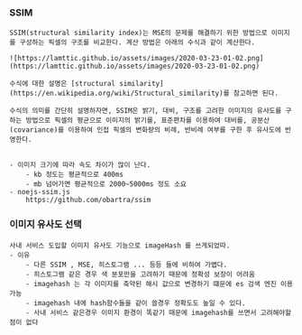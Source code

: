 ### SSIM

    SSIM(structural similarity index)는 MSE의 문제를 해결하기 위한 방법으로 이미지를 구성하는 픽셀의 구조를 비교한다. 계산 방법은 아래의 수식과 같이 계산한다.

    ![https://lamttic.github.io/assets/images/2020-03-23-01-02.png](https://lamttic.github.io/assets/images/2020-03-23-01-02.png)

    수식에 대한 설명은 [structural similarity](https://en.wikipedia.org/wiki/Structural_similarity)를 참고하면 된다.

    수식의 의미를 간단히 설명하자면, SSIM은 밝기, 대비, 구조를 고려한 이미지의 유사도를 구하는 방법으로 픽셀의 평균으로 이미지의 밝기를, 표준편차를 이용하여 대비를, 공분산(covariance)를 이용하여 인접 픽셀의 변화량의 비례, 반비례 여부를 구한 후 유사도에 반영한다.


    - 이미지 크기에 따라 속도 차이가 많이 난다.
        - kb 정도는 평균적으로 400ms
        - mb 넘어가면 평균적으로 2000~5000ms 정도 소요
    - noejs-ssim.js
        https://github.com/obartra/ssim

### 이미지 유사도 선택
    사내 서비스 도입할 이미지 유사도 기능으로 imageHash 를 쓰게되었따.
    - 이유
        - 다른 SSIM , MSE, 히스토그램 ... 등등 들에 비하여 가볍다.
        - 히스토그램 같은 경우 색 분포만을 고려하기 때문에 정확성 보장이 어려움
        - imagehash 는 각 이미지를 축약된 해시 값으로 변경하기 떄문에 es 검색 엔진 이용 가능
        - imagehash 내에 hash함수들을 같이 쓸경우 정확도도 높일 수 있다.
        - 사내 서비스 같은경우 이미지 환경이 똑같기 때문에 imagehash를 쓰면서 고려해야할 점이 없다